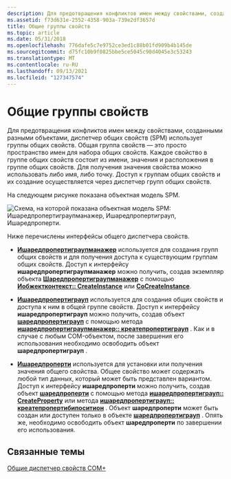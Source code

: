 ```yaml
---
description: Для предотвращения конфликтов имен между свойствами, созданными разными объектами, диспетчер общих свойств (SPM) использует группы общих свойств.
ms.assetid: f73d631e-2552-4358-903a-739e2df3657d
title: Общие группы свойств
ms.topic: article
ms.date: 05/31/2018
ms.openlocfilehash: 776dafe5c7e9752ce3ed1c88b01fd909b4b145de
ms.sourcegitcommit: d75fc10b9f0825bbe5ce5045c90d4045e3c53243
ms.translationtype: MT
ms.contentlocale: ru-RU
ms.lasthandoff: 09/13/2021
ms.locfileid: "127347574"
---
```

# <a name="shared-property-groups"></a>Общие группы свойств

Для предотвращения конфликтов имен между свойствами, созданными разными объектами, диспетчер общих свойств (SPM) использует группы общих свойств. Общая группа свойств — это просто пространство имен для набора общих свойств. Каждое свойство в группе общих свойств состоит из имени, значения и расположения в группе общих свойств. Для получения значения свойства можно использовать либо имя, либо точку. Доступ к группам общих свойств и их создание осуществляется через диспетчер групп общих свойств.

На следующем рисунке показана объектная модель SPM.

![Схема, на которой показана объектная модель SPM: Ишаредпропертиграупманажер, Ишаредпропертиграуп, Ишаредпроперти.](images/1df31cd9-2fc4-48d3-ae68-cae38afb75a6.png)

Ниже перечислены интерфейсы общего диспетчера свойств.

-   [**Ишаредпропертиграупманажер**](/windows/desktop/api/ComSvcs/nn-comsvcs-isharedpropertygroupmanager) используется для создания групп общих свойств и для получения доступа к существующим группам общих свойств. Доступ к интерфейсу **ишаредпропертиграупманажер** можно получить, создав экземпляр объекта [**Шаредпропертиграупманажер**](sharedpropertygroupmanager.md) с помощью [**Иобжектконтекст:: CreateInstance**](/windows/desktop/api/ComSvcs/nf-comsvcs-iobjectcontext-createinstance) или [**CoCreateInstance**](/windows/desktop/api/combaseapi/nf-combaseapi-cocreateinstance).

-   [**Ишаредпропертиграуп**](/windows/desktop/api/ComSvcs/nn-comsvcs-isharedpropertygroup) используется для создания общих свойств и доступа к ним в общей группе свойств. Доступ к интерфейсу **ишаредпропертиграуп** можно получить, создав объект [**шаредпропертиграуп**](sharedpropertygroup.md) с помощью метода [**ишаредпропертиграупманажер:: креатепропертиграуп**](/windows/desktop/api/ComSvcs/nf-comsvcs-isharedpropertygroupmanager-createpropertygroup) . Как и в случае с любым COM-объектом, после завершения его использования необходимо освободить объект **шаредпропертиграуп** .

-   [**Ишаредпроперти**](/windows/desktop/api/ComSvcs/nn-comsvcs-isharedproperty) используется для установки или получения значения общего свойства. Общее свойство может содержать любой тип данных, который может быть представлен вариантом. Доступ к интерфейсу **ишаредпроперти** можно получить, создав объект [**шаредпроперти**](sharedproperty.md) с помощью метода [**ишаредпропертиграуп:: CreateProperty**](/windows/desktop/api/ComSvcs/nf-comsvcs-isharedpropertygroup-createproperty) или метода [**ишаредпропертиграуп:: креатепропертибипоситион**](/windows/desktop/api/ComSvcs/nf-comsvcs-isharedpropertygroup-createpropertybyposition) . Объект **шаредпроперти** может быть создан или доступен только в объекте [**шаредпропертиграуп**](sharedpropertygroup.md) . Опять же, необходимо освободить объект **шаредпроперти** по завершении его использования.

## <a name="related-topics"></a>Связанные темы

<dl> <dt>

[Общие диспетчер свойств COM+](com--shared-property-manager.md)
</dt> </dl>

 

 
